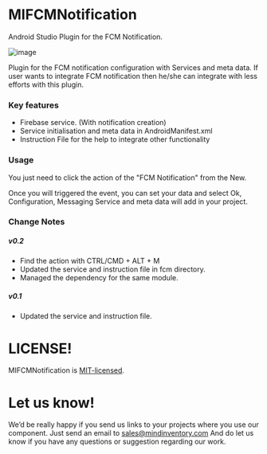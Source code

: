 # MIFCMNotification
Android Studio Plugin for the FCM Notification.

![image](https://plugins.jetbrains.com/files/13049/screenshot_20305.png)


Plugin for the FCM notification configuration with Services and meta data.
If user wants to integrate FCM notification then he/she can integrate with less efforts with this plugin.

### Key features

* Firebase service. (With notification creation) 
* Service initialisation and meta data in AndroidManifest.xml
* Instruction File for the help to integrate other functionality

### Usage
You just need to click the action of the "FCM Notification" from the New.

Once you will triggered the event, you can set your data and select Ok, Configuration, Messaging Service and meta data will add in your project.

### Change Notes
##### v0.2 
- Find the action with CTRL/CMD + ALT + M 
- Updated the service and instruction file in fcm directory. 
- Managed the dependency for the same module.  

##### v0.1 
- Updated the service and instruction file.


# LICENSE!

MIFCMNotification is [MIT-licensed](/LICENSE).

# Let us know!
We’d be really happy if you send us links to your projects where you use our component. Just send an email to sales@mindinventory.com And do let us know if you have any questions or suggestion regarding our work.
